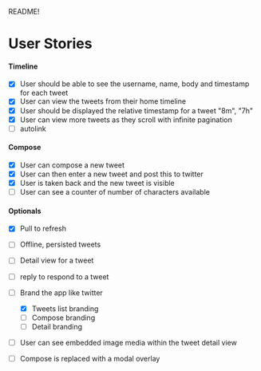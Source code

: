 README!


# User Stories
#### Timeline
- [x] User should be able to see the username, name, body and timestamp for each tweet
- [x] User can view the tweets from their home timeline
- [x] User should be displayed the relative timestamp for a tweet "8m", "7h"
- [x] User can view more tweets as they scroll with infinite pagination
- [ ] autolink

#### Compose
- [x] User can compose a new tweet
- [x] User can then enter a new tweet and post this to twitter
- [x] User is taken back and the new tweet is visible
- [ ] User can see a counter of number of characters available

#### Optionals
- [x] Pull to refresh
- [ ] Offline, persisted tweets
- [ ] Detail view for a tweet
- [ ] reply to respond to a tweet
- [ ] Brand the app like twitter
  - [x] Tweets list branding
  - [ ] Compose branding
  - [ ] Detail branding
- [ ] User can see embedded image media within the tweet detail view
- [ ] Compose is replaced with a modal overlay

